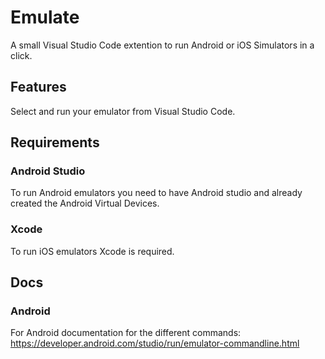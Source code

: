 # Emulate

A small Visual Studio Code extention to run Android or iOS Simulators in a click.

## Features

Select and run your emulator from Visual Studio Code.

## Requirements

### Android Studio

To run Android emulators you need to have Android studio and already created the Android Virtual Devices.

### Xcode

To run iOS emulators Xcode is required.

## Docs

### Android

For Android documentation for the different commands:
https://developer.android.com/studio/run/emulator-commandline.html
